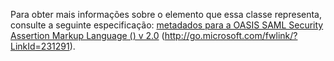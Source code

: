 Para obter mais informações sobre o elemento que essa classe representa, consulte a seguinte especificação: [metadados para a OASIS SAML Security Assertion Markup Language () v 2.0](http://go.microsoft.com/fwlink/?LinkId=231291) (http://go.microsoft.com/fwlink/?LinkId=231291).